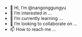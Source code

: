 - 👋 Hi, I’m @nangonggungyu
- 👀 I’m interested in ...
- 🌱 I’m currently learning ...
- 💞️ I’m looking to collaborate on ...
- 📫 How to reach me ...

<!---
nangonggungyu/nangonggungyu is a ✨ special ✨ repository because its `README.md` (this file) appears on your GitHub profile.
You can click the Preview link to take a look at your changes.
--->
